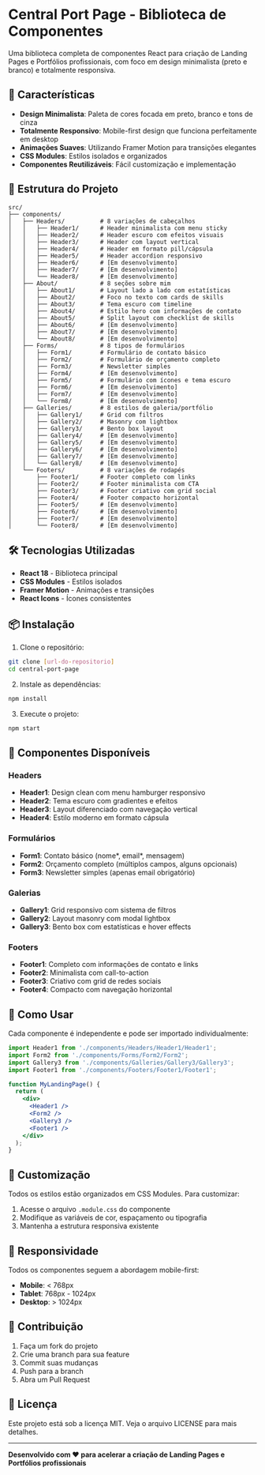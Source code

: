 # Central Port Page - Biblioteca de Componentes

Uma biblioteca completa de componentes React para criação de Landing Pages e Portfólios profissionais, com foco em design minimalista (preto e branco) e totalmente responsiva.

## 🚀 Características

- **Design Minimalista**: Paleta de cores focada em preto, branco e tons de cinza
- **Totalmente Responsivo**: Mobile-first design que funciona perfeitamente em desktop
- **Animações Suaves**: Utilizando Framer Motion para transições elegantes
- **CSS Modules**: Estilos isolados e organizados
- **Componentes Reutilizáveis**: Fácil customização e implementação

## 📁 Estrutura do Projeto

```
src/
├── components/
│   ├── Headers/          # 8 variações de cabeçalhos
│   │   ├── Header1/      # Header minimalista com menu sticky
│   │   ├── Header2/      # Header escuro com efeitos visuais
│   │   ├── Header3/      # Header com layout vertical
│   │   ├── Header4/      # Header em formato pill/cápsula
│   │   ├── Header5/      # Header accordion responsivo
│   │   ├── Header6/      # [Em desenvolvimento]
│   │   ├── Header7/      # [Em desenvolvimento]
│   │   └── Header8/      # [Em desenvolvimento]
│   ├── About/            # 8 seções sobre mim
│   │   ├── About1/       # Layout lado a lado com estatísticas
│   │   ├── About2/       # Foco no texto com cards de skills
│   │   ├── About3/       # Tema escuro com timeline
│   │   ├── About4/       # Estilo hero com informações de contato
│   │   ├── About5/       # Split layout com checklist de skills
│   │   ├── About6/       # [Em desenvolvimento]
│   │   ├── About7/       # [Em desenvolvimento]
│   │   └── About8/       # [Em desenvolvimento]
│   ├── Forms/            # 8 tipos de formulários
│   │   ├── Form1/        # Formulário de contato básico
│   │   ├── Form2/        # Formulário de orçamento completo
│   │   ├── Form3/        # Newsletter simples
│   │   ├── Form4/        # [Em desenvolvimento]
│   │   ├── Form5/        # Formulário com ícones e tema escuro
│   │   ├── Form6/        # [Em desenvolvimento]
│   │   ├── Form7/        # [Em desenvolvimento]
│   │   └── Form8/        # [Em desenvolvimento]
│   ├── Galleries/        # 8 estilos de galeria/portfólio
│   │   ├── Gallery1/     # Grid com filtros
│   │   ├── Gallery2/     # Masonry com lightbox
│   │   ├── Gallery3/     # Bento box layout
│   │   ├── Gallery4/     # [Em desenvolvimento]
│   │   ├── Gallery5/     # [Em desenvolvimento]
│   │   ├── Gallery6/     # [Em desenvolvimento]
│   │   ├── Gallery7/     # [Em desenvolvimento]
│   │   └── Gallery8/     # [Em desenvolvimento]
│   └── Footers/          # 8 variações de rodapés
│       ├── Footer1/      # Footer completo com links
│       ├── Footer2/      # Footer minimalista com CTA
│       ├── Footer3/      # Footer criativo com grid social
│       ├── Footer4/      # Footer compacto horizontal
│       ├── Footer5/      # [Em desenvolvimento]
│       ├── Footer6/      # [Em desenvolvimento]
│       ├── Footer7/      # [Em desenvolvimento]
│       └── Footer8/      # [Em desenvolvimento]
```

## 🛠️ Tecnologias Utilizadas

- **React 18** - Biblioteca principal
- **CSS Modules** - Estilos isolados
- **Framer Motion** - Animações e transições
- **React Icons** - Ícones consistentes

## 📦 Instalação

1. Clone o repositório:
```bash
git clone [url-do-repositorio]
cd central-port-page
```

2. Instale as dependências:
```bash
npm install
```

3. Execute o projeto:
```bash
npm start
```

## 🎨 Componentes Disponíveis

### Headers
- **Header1**: Design clean com menu hamburger responsivo
- **Header2**: Tema escuro com gradientes e efeitos
- **Header3**: Layout diferenciado com navegação vertical
- **Header4**: Estilo moderno em formato cápsula

### Formulários
- **Form1**: Contato básico (nome*, email*, mensagem)
- **Form2**: Orçamento completo (múltiplos campos, alguns opcionais)
- **Form3**: Newsletter simples (apenas email obrigatório)

### Galerias
- **Gallery1**: Grid responsivo com sistema de filtros
- **Gallery2**: Layout masonry com modal lightbox
- **Gallery3**: Bento box com estatísticas e hover effects

### Footers
- **Footer1**: Completo com informações de contato e links
- **Footer2**: Minimalista com call-to-action
- **Footer3**: Criativo com grid de redes sociais
- **Footer4**: Compacto com navegação horizontal

## 🎯 Como Usar

Cada componente é independente e pode ser importado individualmente:

```jsx
import Header1 from './components/Headers/Header1/Header1';
import Form2 from './components/Forms/Form2/Form2';
import Gallery3 from './components/Galleries/Gallery3/Gallery3';
import Footer1 from './components/Footers/Footer1/Footer1';

function MyLandingPage() {
  return (
    <div>
      <Header1 />
      <Form2 />
      <Gallery3 />
      <Footer1 />
    </div>
  );
}
```

## 🎨 Customização

Todos os estilos estão organizados em CSS Modules. Para customizar:

1. Acesse o arquivo `.module.css` do componente
2. Modifique as variáveis de cor, espaçamento ou tipografia
3. Mantenha a estrutura responsiva existente

## 📱 Responsividade

Todos os componentes seguem a abordagem mobile-first:
- **Mobile**: < 768px
- **Tablet**: 768px - 1024px  
- **Desktop**: > 1024px

## 🤝 Contribuição

1. Faça um fork do projeto
2. Crie uma branch para sua feature
3. Commit suas mudanças
4. Push para a branch
5. Abra um Pull Request

## 📄 Licença

Este projeto está sob a licença MIT. Veja o arquivo LICENSE para mais detalhes.

---

**Desenvolvido com ❤️ para acelerar a criação de Landing Pages e Portfólios profissionais**